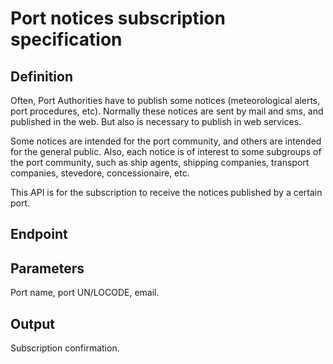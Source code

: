 # Port notices subscription specification

## Definition
Often, Port Authorities have to publish some notices (meteorological alerts, port procedures, etc). Normally these notices are sent by mail and sms, and published in the web. But also is necessary to publish in web services.

Some notices are intended for the port community, and others are intended for the general public. Also, each notice is of interest to some subgroups of the port community, such as ship agents, shipping companies, transport companies, stevedore,  concessionaire, etc.

This API is for the subscription to receive the notices published by a certain port. 
## Endpoint
## Parameters
Port name, port UN/LOCODE, email.

## Output 
Subscription confirmation.